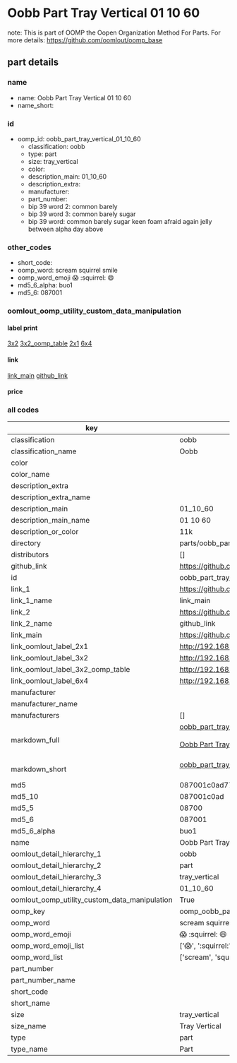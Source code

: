 # Oobb Part Tray Vertical 01 10 60  

note: This is part of OOMP the Oopen Organization Method For Parts. For more details: https://github.com/oomlout/oomp_base

##  part details





### name
* name: Oobb Part Tray Vertical 01 10 60
* name_short: 
### id
* oomp_id: oobb_part_tray_vertical_01_10_60
  * classification: oobb
  * type: part
  * size: tray_vertical
  * color: 
  * description_main: 01_10_60
  * description_extra: 
  * manufacturer: 
  * part_number: 
  * bip 39 word 2: common barely
  * bip 39 word 3: common barely sugar
  * bip 39 word: common barely sugar keen foam afraid again jelly between alpha day above

### other_codes
* short_code: 
* oomp_word: scream squirrel smile
* oomp_word_emoji :scream: :squirrel: :smile:
* md5_6_alpha: buo1
* md5_6: 087001






### oomlout_oomp_utility_custom_data_manipulation
#### label print
[3x2](http://192.168.1.245:1112/?label=oomp%20buo1)
[3x2_oomp_table](http://192.168.1.107:1112/?label=oomp%20buo1)
[2x1](http://192.168.1.242:1112/?label=oomp%20buo1)
[6x4](http://192.168.1.55:1112/?label=oomp%20buo1)    

#### link

[link_main](https://github.com/oomlout/oomlout_oomp_current_version_messy/tree/main/parts/oobb_part_tray_vertical_01_10_60) [github_link](https://github.com/oomlout/oomlout_oomp_part_src/tree/main/parts/oobb_part_tray_vertical_01_10_60)                             

#### price







### all codes 
| key | value |  
| --- | --- |  
| classification | oobb |  
| classification_name | Oobb |  
| color |  |  
| color_name |  |  
| description_extra |  |  
| description_extra_name |  |  
| description_main | 01_10_60 |  
| description_main_name | 01 10 60 |  
| description_or_color | 11k |  
| directory | parts/oobb_part_tray_vertical_01_10_60 |  
| distributors | [] |  
| github_link | https://github.com/oomlout/oomlout_oomp_part_src/tree/main/parts/oobb_part_tray_vertical_01_10_60 |  
| id | oobb_part_tray_vertical_01_10_60 |  
| link_1 | https://github.com/oomlout/oomlout_oomp_current_version_messy/tree/main/parts/oobb_part_tray_vertical_01_10_60 |  
| link_1_name | link_main |  
| link_2 | https://github.com/oomlout/oomlout_oomp_part_src/tree/main/parts/oobb_part_tray_vertical_01_10_60 |  
| link_2_name | github_link |  
| link_main | https://github.com/oomlout/oomlout_oomp_current_version_messy/tree/main/parts/oobb_part_tray_vertical_01_10_60 |  
| link_oomlout_label_2x1 | http://192.168.1.242:1112/?label=oomp%20buo1 |  
| link_oomlout_label_3x2 | http://192.168.1.245:1112/?label=oomp%20buo1 |  
| link_oomlout_label_3x2_oomp_table | http://192.168.1.107:1112/?label=oomp%20buo1 |  
| link_oomlout_label_6x4 | http://192.168.1.55:1112/?label=oomp%20buo1 |  
| manufacturer |  |  
| manufacturer_name |  |  
| manufacturers | [] |  
| markdown_full | [oobb_part_tray_vertical_01_10_60](https://github.com/oomlout/oomlout_oomp_current_version_messy/tree/main/parts/oobb_part_tray_vertical_01_10_60)<br>[](https://github.com/oomlout/oomlout_oomp_current_version_messy/tree/main/parts/oobb_part_tray_vertical_01_10_60)<br>[Oobb Part Tray Vertical 01 10 60](https://github.com/oomlout/oomlout_oomp_current_version_messy/tree/main/parts/oobb_part_tray_vertical_01_10_60)<br><br> |  
| markdown_short | [oobb_part_tray_vertical_01_10_60](https://github.com/oomlout/oomlout_oomp_current_version_messy/tree/main/parts/oobb_part_tray_vertical_01_10_60)<br><br> |  
| md5 | 087001c0ad77c094122d079bb184a173 |  
| md5_10 | 087001c0ad |  
| md5_5 | 08700 |  
| md5_6 | 087001 |  
| md5_6_alpha | buo1 |  
| name | Oobb Part Tray Vertical 01 10 60 |  
| oomlout_detail_hierarchy_1 | oobb |  
| oomlout_detail_hierarchy_2 | part |  
| oomlout_detail_hierarchy_3 | tray_vertical |  
| oomlout_detail_hierarchy_4 | 01_10_60 |  
| oomlout_oomp_utility_custom_data_manipulation | True |  
| oomp_key | oomp_oobb_part_tray_vertical_01_10_60 |  
| oomp_word | scream squirrel smile |  
| oomp_word_emoji | :scream: :squirrel: :smile: |  
| oomp_word_emoji_list | [':scream:', ':squirrel:', ':smile:'] |  
| oomp_word_list | ['scream', 'squirrel', 'smile'] |  
| part_number |  |  
| part_number_name |  |  
| short_code |  |  
| short_name |  |  
| size | tray_vertical |  
| size_name | Tray Vertical |  
| type | part |  
| type_name | Part |  
